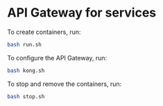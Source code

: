 # API Gateway for services

To create containers, run:

```bash
bash run.sh
```

To configure the API Gateway, run:

```bash
bash kong.sh
```

To stop and remove the containers, run:

```bash
bash stop.sh
```

